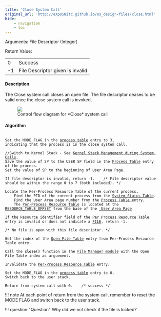 ```yaml
---
title: 'Close System Call'
original_url: 'http://eXpOSNitc.github.io/os_design-files/close.html'
hide:
    - navigation
    - toc
---
```



Arguments: File Descriptor (Integer) 

Return Value:

|  |  |
| --- | --- |
| 0 | Success |
| -1 | File Descriptor given is invalid |


#### Description 
The Close system call closes an open file. The file descriptor ceases to be valid once the close system call is invoked. 

<figure>
<img src="../../assets/img/roadmap/close.png">
<figcaption>Control flow diagram for *Close* system call</figcaption>
</figure>
  
  

#### Algorithm
<pre><code>
Set the MODE_FLAG in the <a href="../../os-design/process-table/">process table</a> entry to 3, 
indicating that the process is in the close system call.

//Switch to Kernel Stack - See <a href="../../os-design/stack-smcall/">Kernel Stack Management during System Calls</a>. 
Save the value of SP to the USER SP field in the <a href="../../os-design/process-table/">Process Table</a> entry of the process.
Set the value of SP to the beginning of User Area Page.

If file descriptor is invalid, return -1. &nbsp;&nbsp; /* File descriptor value should be within the range 0 to 7 (both included). */

Locate the Per-Process Resource Table of the current process.
	Find the PID of the current process from the <a href="../../os-design/mem-ds/#system-status-table" target="_blank">System Status Table</a>.
	Find the User Area page number from the <a href="../../os-design/process-table/#per_process_table" target="_blank">Process Table </a>entry.
	The <a href="../../os-design/process-table/#per_process_table">Per-Process Resource Table</a> is located at the  <a href="../../support-tools/constants/" target="_blank">RESOURCE_TABLE_OFFSET</a> from the base of the <a href="../../os-design/process-table/#user_area" target="_blank"> User Area Page</a>

If the Resource identifier field of the <a href="../../os-design/process-table/#per_process_table" target="_blank">Per Process Resource Table</a> entry is invalid or does not indicate a <a href="../../support-tools/constants/" target="_blank">FILE</a>, return -1.   

/* No file is open with this file descriptor. */

Get the index of the <a href="../../os-design/mem-ds/#open-file-table" target="_blank">Open File Table</a> entry from Per-Process Resource Table entry.

Call the <b>close()</b> function in the <a href="../../modules/module-03/">File Manager module</a> with the Open File Table index as arguement.

Invalidate the <a href="../../os-design/process-table/#per_process_table" target="_blank">Per-Process Resource Table</a> entry.

Set the MODE_FLAG in the <a href="../../os-design/process-table/">process table</a> entry to 0.
Switch back to the user stack.

Return from system call with 0. &nbsp;&nbsp; /* success */
</code></pre>

!!! note
	At each point of return from the system call, remember to reset the MODE FLAG and switch back to the user stack.
  
!!! question "Question"
	Why did we not check if the file is locked?












































